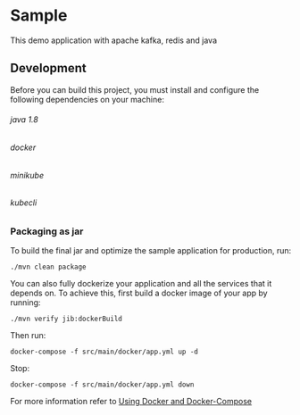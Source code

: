 # Sample

This demo application with apache kafka, redis and java

## Development

Before you can build this project, you must install and configure the following dependencies on your machine:

###### java 1.8
###### docker
###### minikube
###### kubecli

### Packaging as jar

To build the final jar and optimize the sample application for production, run:

    ./mvn clean package



You can also fully dockerize your application and all the services that it depends on.
To achieve this, first build a docker image of your app by running:

    ./mvn verify jib:dockerBuild

Then run:

    docker-compose -f src/main/docker/app.yml up -d

Stop:

    docker-compose -f src/main/docker/app.yml down


For more information refer to [Using Docker and Docker-Compose][]

[using docker and docker-compose]: https://www.jhipster.tech/documentation-archive/v6.0.1/docker-compose
